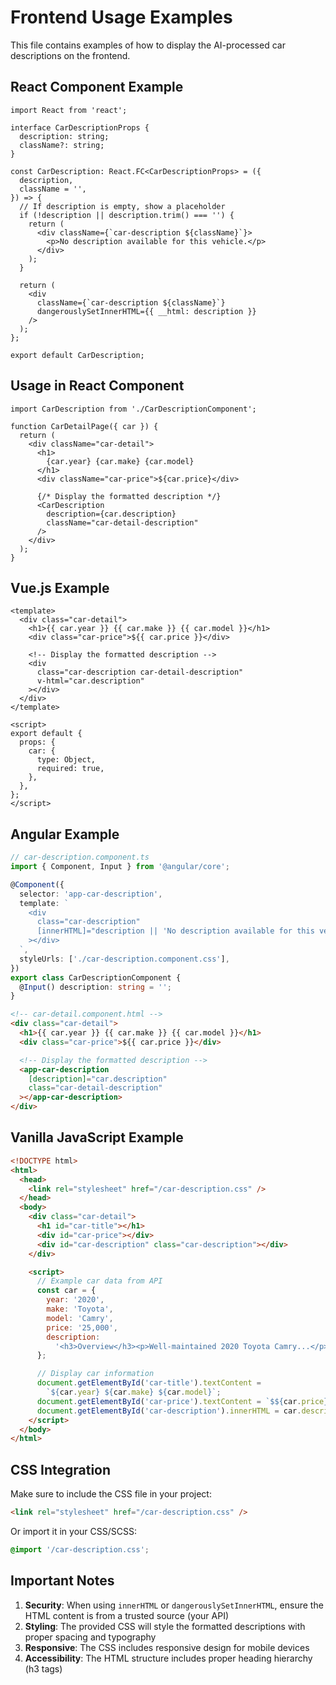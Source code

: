 # Frontend Usage Examples

This file contains examples of how to display the AI-processed car descriptions on the frontend.

## React Component Example

```tsx
import React from 'react';

interface CarDescriptionProps {
  description: string;
  className?: string;
}

const CarDescription: React.FC<CarDescriptionProps> = ({
  description,
  className = '',
}) => {
  // If description is empty, show a placeholder
  if (!description || description.trim() === '') {
    return (
      <div className={`car-description ${className}`}>
        <p>No description available for this vehicle.</p>
      </div>
    );
  }

  return (
    <div
      className={`car-description ${className}`}
      dangerouslySetInnerHTML={{ __html: description }}
    />
  );
};

export default CarDescription;
```

## Usage in React Component

```tsx
import CarDescription from './CarDescriptionComponent';

function CarDetailPage({ car }) {
  return (
    <div className="car-detail">
      <h1>
        {car.year} {car.make} {car.model}
      </h1>
      <div className="car-price">${car.price}</div>

      {/* Display the formatted description */}
      <CarDescription
        description={car.description}
        className="car-detail-description"
      />
    </div>
  );
}
```

## Vue.js Example

```vue
<template>
  <div class="car-detail">
    <h1>{{ car.year }} {{ car.make }} {{ car.model }}</h1>
    <div class="car-price">${{ car.price }}</div>

    <!-- Display the formatted description -->
    <div
      class="car-description car-detail-description"
      v-html="car.description"
    ></div>
  </div>
</template>

<script>
export default {
  props: {
    car: {
      type: Object,
      required: true,
    },
  },
};
</script>
```

## Angular Example

```typescript
// car-description.component.ts
import { Component, Input } from '@angular/core';

@Component({
  selector: 'app-car-description',
  template: `
    <div
      class="car-description"
      [innerHTML]="description || 'No description available for this vehicle.'"
    ></div>
  `,
  styleUrls: ['./car-description.component.css'],
})
export class CarDescriptionComponent {
  @Input() description: string = '';
}
```

```html
<!-- car-detail.component.html -->
<div class="car-detail">
  <h1>{{ car.year }} {{ car.make }} {{ car.model }}</h1>
  <div class="car-price">${{ car.price }}</div>

  <!-- Display the formatted description -->
  <app-car-description
    [description]="car.description"
    class="car-detail-description"
  ></app-car-description>
</div>
```

## Vanilla JavaScript Example

```html
<!DOCTYPE html>
<html>
  <head>
    <link rel="stylesheet" href="/car-description.css" />
  </head>
  <body>
    <div class="car-detail">
      <h1 id="car-title"></h1>
      <div id="car-price"></div>
      <div id="car-description" class="car-description"></div>
    </div>

    <script>
      // Example car data from API
      const car = {
        year: '2020',
        make: 'Toyota',
        model: 'Camry',
        price: '25,000',
        description:
          '<h3>Overview</h3><p>Well-maintained 2020 Toyota Camry...</p>',
      };

      // Display car information
      document.getElementById('car-title').textContent =
        `${car.year} ${car.make} ${car.model}`;
      document.getElementById('car-price').textContent = `$${car.price}`;
      document.getElementById('car-description').innerHTML = car.description;
    </script>
  </body>
</html>
```

## CSS Integration

Make sure to include the CSS file in your project:

```html
<link rel="stylesheet" href="/car-description.css" />
```

Or import it in your CSS/SCSS:

```scss
@import '/car-description.css';
```

## Important Notes

1. **Security**: When using `innerHTML` or `dangerouslySetInnerHTML`, ensure the HTML content is from a trusted source (your API)
2. **Styling**: The provided CSS will style the formatted descriptions with proper spacing and typography
3. **Responsive**: The CSS includes responsive design for mobile devices
4. **Accessibility**: The HTML structure includes proper heading hierarchy (h3 tags)
